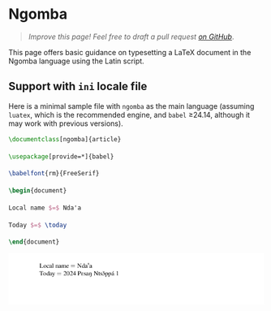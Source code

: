 # Ngomba

<blockquote>
  <p><em>Improve this page! Feel free to draft a pull request <a href="https://github.com/latex3/babel/tree/docs/docs">on GitHub</a></em>.</p>
</blockquote>

This page offers basic guidance on typesetting a LaTeX document in the
Ngomba language using the Latin script.

## Support with `ini` locale file

Here is a minimal sample file with `ngomba` as the main language
(assuming `luatex`, which is the recommended engine, and `babel` ≥24.14,
although it may work with previous versions).

```tex
\documentclass[ngomba]{article}

\usepackage[provide=*]{babel}

\babelfont{rm}{FreeSerif}

\begin{document}

Local name $=$ Ndaꞌa

Today $=$ \today

\end{document}
```

![](../media/locale-ngomba.png)
